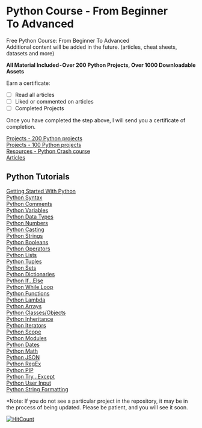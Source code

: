# Python Course - From Beginner To Advanced
Free Python Course: From Beginner To Advanced <br>
Additional content will be added in the future. (articles, cheat sheets, datasets and more)

**All Material Included - Over 200 Python Projects, Over 1000 Downloadable Assets**

Earn a certificate: <br>
- [ ] Read all articles
- [ ] Liked or commented on articles
- [ ] Completed Projects

Once you have completed the step above, I will send you a certificate of completion. <br> 

[Projects - 200 Python projects](https://github.com/natnew/200-Projects-For-Beginners-Using-Python-Series)<br>
[Projects - 100 Python projects](https://github.com/natnew/100-Python-Projects)<br>
[Resources - Python Crash course](https://github.com/natnew/Python-Crash-Course-For-Beginners)<br>
[Articles](https://medium.com/@natashanewbold)<br>

## Python Tutorials 
[Getting Started With Python](https://github.com/natnew/Python-Course)<br>
[Python Syntax](https://github.com/natnew/Python-Course)<br>
[Python Comments](https://github.com/natnew/Python-Course)<br>
[Python Variables](https://github.com/natnew/Python-Course)<br>
[Python Data Types](https://github.com/natnew/Python-Course)<br>
[Python Numbers](https://github.com/natnew/Python-Course)<br>
[Python Casting](https://github.com/natnew/Python-Course)<br>
[Python Strings](https://github.com/natnew/Python-Course)<br>
[Python Booleans](https://github.com/natnew/Python-Course)<br>
[Python Operators](https://github.com/natnew/Python-Course)<br>
[Python Lists](https://github.com/natnew/Python-Course)<br>
[Python Tuples](https://github.com/natnew/Python-Course)<br>
[Python Sets](https://github.com/natnew/Python-Course)<br>
[Python Dictionaries](https://github.com/natnew/Python-Course)<br>
[Python If...Else](https://github.com/natnew/Python-Course)<br>
[Python While Loop](https://github.com/natnew/Python-Course)<br>
[Python Functions](https://github.com/natnew/Python-Course)<br>
[Python Lambda](https://github.com/natnew/Python-Course)<br>
[Python Arrays](https://github.com/natnew/Python-Course)<br>
[Python Classes/Objects](https://github.com/natnew/Python-Course)<br>
[Python Inheritance](https://github.com/natnew/Python-Course)<br>
[Python Iterators](https://github.com/natnew/Python-Course)<br>
[Python Scope](https://github.com/natnew/Python-Course)<br>
[Python Modules](https://github.com/natnew/Python-Course)<br>
[Python Dates](https://github.com/natnew/Python-Course)<br>
[Python Math](https://github.com/natnew/Python-Course)<br>
[Python JSON](https://github.com/natnew/Python-Course)<br>
[Python RegEx](https://github.com/natnew/Python-Course)<br>
[Python PIP](https://github.com/natnew/Python-Course)<br>
[Python Try...Except](https://github.com/natnew/Python-Course)<br>
[Python User Input](https://github.com/natnew/Python-Course)<br>
[Python String Formatting](https://github.com/natnew/Python-Course)<br>


*Note: If you do not see a particular project in the repository, it may be in the process of being updated. Please be patient, and you will see it soon. 


[![HitCount](http://hits.dwyl.com/natnew/natnew/Python-Course.md.svg)](http://hits.dwyl.com/natnew/natnew/Python-Course/edit/main/README.md) 


